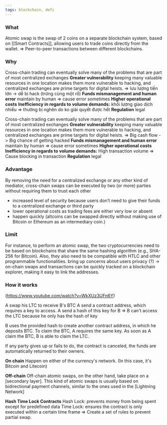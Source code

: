 ```yaml
---
tags: blockchain, defi
---
```


### What

Atomic swap is the swap of 2 coins on a separate blockchain system, based on
[[Smart Contracts]], allowing users to trade coins directly from the wallet. =>
Peer-to-peer transactions between different blockchains.

### Why

Cross-chain trading can eventually solve many of the problems that are part of
most centralized exchanges **Greater vulnerability** keeping many valuable
resources in one location makes them more vulnerable to hacking, and centralized
exchanges are prime targets for digital heists. => lưu lượng tiền lớn -> dễ bị
hack (trứng cùng một rổ) **Funds mismanagement and human error** maintain by
human => cause error sometimes **Higher operational costs** **Inefficiency in
regards to volume demands:** khối lượng giao dịch nhiều => thường bị nghẽn do ko
giải quyết được hết **Regulation** legal

Cross-chain trading can eventually solve many of the problems that are part of
most centralized exchanges **Greater vulnerability** keeping many valuable
resources in one location makes them more vulnerable to hacking, and centralized
exchanges are prime targets for digital heists. => Big cash flow -> Big chance
of getting hacked **Funds mismanagement and human error** maintain by human =>
cause error sometimes **Higher operational costs** **Inefficiency in regards to
volume demands:** High transaction volume => Cause blocking in transaction
**Regulation** legal

### Advantage

By removing the need for a centralized exchange or any other kind of mediator,
cross-chain swaps can be executed by two (or more) parties without requiring
them to trust each other

- increased level of security because users don’t need to give their funds to a
  centralized exchange or third party
- lower operational costs as trading fees are either very low or absent
- happen quickly (altcoins can be swapped directly without making use of Bitcoin
  or Ethereum as an intermediary coin.)

### Limit

For instance, to perform an atomic swap, the two cryptocurrencies need to be
based on blockchains that share the same hashing algorithm (e.g., SHA-256 for
Bitcoin). Also, they also need to be compatible with HTLC and other programmable
functionalities. bring up concerns about users privacy (?) -> on-chain swaps and
transactions can be quickly tracked on a blockchain explorer, making it easy to
link the addresses.

### How it works

(https://www.youtube.com/watch?v=WkXUz3UFn6Y)

A swap his LTC to receive B's BTC A send a contract address, which requires a
key to access. A send a hash of this key for B => B can't access the LTC because
he only has the hash of key

B uses the provided hash to create another contract address, in which he
deposits BTC. To claim the BTC, A requires the same key. As soon as A claim the
BTC, B is able to claim the LTC.

If any party gives up or fails to do, the contract is canceled, the funds are
automatically returned to their owners.

**On chain** Happen on either of the currency's network. (In this case, it's
Bitcoin and Litecoin)

**Off-chain** Off-chain atomic swaps, on the other hand, take place on a
[secondary layer]. This kind of atomic swaps is usually based on bidirectional
payment channels, similar to the ones used in the [Lightning Network]

**Hash Time Lock Contracts** Hash Lock: prevents money from being spent except
for predefined data Time Lock: ensures the contract is only executed within a
certain time frame => Create a set of rules to prevent partial swap.
